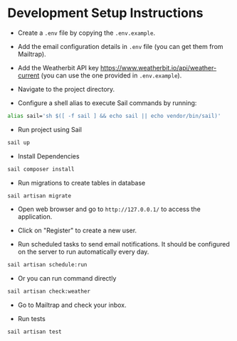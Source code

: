 # Development Setup Instructions

- Create a `.env` file by copying the `.env.example`.
- Add the email configuration details in `.env` file (you can get them from Mailtrap).
- Add the Weatherbit API key https://www.weatherbit.io/api/weather-current (you can use the one provided in `.env.example`).


- Navigate to the project directory.
- Configure a shell alias to execute Sail commands by running:
```bash
alias sail='sh $([ -f sail ] && echo sail || echo vendor/bin/sail)'
```

- Run project using Sail
```bash
sail up
```

- Install Dependencies
```bash
sail composer install
```

- Run migrations to create tables in database
```bash
sail artisan migrate
```

- Open web browser and go to `http://127.0.0.1/` to access the application.
- Click on "Register" to create a new user.

- Run scheduled tasks to send email notifications. It should be configured on the server to run automatically every day.
```bash
sail artisan schedule:run
```

- Or you can run command directly
```bash
sail artisan check:weather
```

- Go to Mailtrap and check your inbox.

- Run tests
```bash
sail artisan test
```
